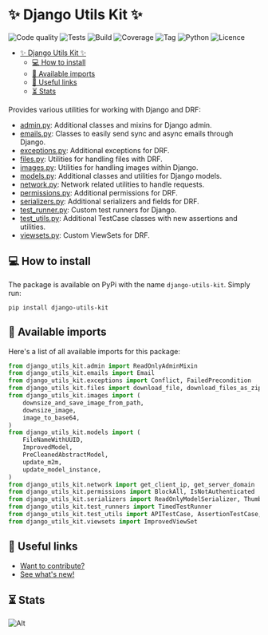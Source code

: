 # ✨ Django Utils Kit ✨

![Code quality](https://github.com/Jordan-Kowal/django-utils-kit/actions/workflows/code_quality.yml/badge.svg?branch=main)
![Tests](https://github.com/Jordan-Kowal/django-utils-kit/actions/workflows/tests.yml/badge.svg?branch=main)
![Build](https://github.com/Jordan-Kowal/django-utils-kit/actions/workflows/publish_package.yml/badge.svg?event=release)
![Coverage](https://badgen.net/badge/coverage/%3E90%25/pink)
![Tag](https://badgen.net/badge/tag/1.0.2/orange)
![Python](https://badgen.net/badge/python/3.9%20|%203.10%20|%203.11%20|%203.12|%203.13)
![Licence](https://badgen.net/badge/licence/MIT)

- [✨ Django Utils Kit ✨](#-django-utils-kit-)
  - [💻 How to install](#-how-to-install)
  - [📕 Available imports](#-available-imports)
  - [🔗 Useful links](#-useful-links)
  - [⏳ Stats](#-stats)

Provides various utilities for working with Django and DRF:

- [admin.py](./django_utils_kit/admin.py): Additional classes and mixins for Django admin.
- [emails.py](./django_utils_kit/emails.py): Classes to easily send sync and async emails through Django.
- [exceptions.py](./django_utils_kit/exceptions.py): Additional exceptions for DRF.
- [files.py](./django_utils_kit/files.py): Utilities for handling files with DRF.
- [images.py](./django_utils_kit/images.py): Utilities for handling images within Django.
- [models.py](./django_utils_kit/models.py): Additional classes and utilities for Django models.
- [network.py](./django_utils_kit/network.py): Network related utilities to handle requests.
- [permissions.py](./django_utils_kit/permissions.py): Additional permissions for DRF.
- [serializers.py](./django_utils_kit/serializers.py): Additional serializers and fields for DRF.
- [test_runner.py](./django_utils_kit/test_runner.py): Custom test runners for Django.
- [test_utils.py](./django_utils_kit/test_utils.py): Additional TestCase classes with new assertions and utilities.
- [viewsets.py](./django_utils_kit/viewsets.py): Custom ViewSets for DRF.

## 💻 How to install

The package is available on PyPi with the name `django-utils-kit`.
Simply run:

```shell
pip install django-utils-kit
```

## 📕 Available imports

Here's a list of all available imports for this package:

```python
from django_utils_kit.admin import ReadOnlyAdminMixin
from django_utils_kit.emails import Email
from django_utils_kit.exceptions import Conflict, FailedPrecondition
from django_utils_kit.files import download_file, download_files_as_zip
from django_utils_kit.images import (
    downsize_and_save_image_from_path,
    downsize_image,
    image_to_base64,
)
from django_utils_kit.models import (
    FileNameWithUUID,
    ImprovedModel,
    PreCleanedAbstractModel,
    update_m2m,
    update_model_instance,
)
from django_utils_kit.network import get_client_ip, get_server_domain
from django_utils_kit.permissions import BlockAll, IsNotAuthenticated
from django_utils_kit.serializers import ReadOnlyModelSerializer, ThumbnailField
from django_utils_kit.test_runners import TimedTestRunner
from django_utils_kit.test_utils import APITestCase, AssertionTestCase, ImprovedTestCase
from django_utils_kit.viewsets import ImprovedViewSet

```

## 🔗 Useful links

- [Want to contribute?](CONTRIBUTING.md)
- [See what's new!](CHANGELOG.md)

## ⏳ Stats

![Alt](https://repobeats.axiom.co/api/embed/7737e6de1232f7c80366bc34f2b2d78861727e2b.svg "Repobeats analytics image")
